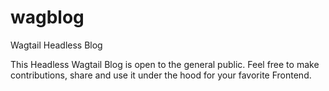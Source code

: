 # wagblog
Wagtail Headless Blog

This Headless Wagtail Blog is open to the general public. Feel free to make contributions, share and use it under the hood for your favorite 
Frontend.
